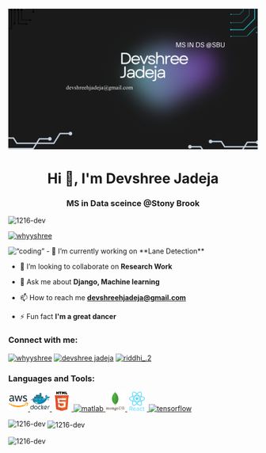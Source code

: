 ![logo](https://github.com/1216-dev/1216-dev/blob/main/Black%20Gradient%20Minimalistic%20Future%20Technology%20YouTube%20Banner.png)
<h1 align="center">Hi 👋, I'm Devshree Jadeja</h1>
<h3 align="center">MS in Data sceince @Stony Brook</h3>


<p align="left"> <img src="https://komarev.com/ghpvc/?username=1216-dev&label=Profile%20views&color=0e75b6&style=flat" alt="1216-dev" /> </p>

<p align="left"> <a href="https://twitter.com/whyyshree" target="blank"><img src="https://img.shields.io/twitter/follow/whyyshree?logo=twitter&style=for-the-badge" alt="whyyshree" /></a> </p>
<img src="https://user-images.githubusercontent.com/55389276/140866485-8fb1c876-9a8f-4d6a-98dc-08c4981eaf70.gif" align=“right” alt=“coding” width=“300” height="300" padding-right="0px">
- 🔭 I’m currently working on **Lane Detection**

- 👯 I’m looking to collaborate on **Research Work**

- 💬 Ask me about **Django, Machine learning**

- 📫 How to reach me **devshreehjadeja@gmail.com**

- ⚡ Fun fact **I'm a great dancer**

<h3 align="left">Connect with me:</h3>
<p align="left">
<a href="https://twitter.com/whyyshree" target="blank"><img align="center" src="https://raw.githubusercontent.com/rahuldkjain/github-profile-readme-generator/master/src/images/icons/Social/twitter.svg" alt="whyyshree" height="30" width="40" /></a>
<a href="https://linkedin.com/in/devshree jadeja" target="blank"><img align="center" src="https://raw.githubusercontent.com/rahuldkjain/github-profile-readme-generator/master/src/images/icons/Social/linked-in-alt.svg" alt="devshree jadeja" height="30" width="40" /></a>
<a href="https://instagram.com/riddhi_.2" target="blank"><img align="center" src="https://raw.githubusercontent.com/rahuldkjain/github-profile-readme-generator/master/src/images/icons/Social/instagram.svg" alt="riddhi_.2" height="30" width="40" /></a>
</p>

<h3 align="left">Languages and Tools:</h3>
<p align="left"> <a href="https://aws.amazon.com" target="_blank" rel="noreferrer"> <img src="https://raw.githubusercontent.com/devicons/devicon/master/icons/amazonwebservices/amazonwebservices-original-wordmark.svg" alt="aws" width="40" height="40"/> </a> <a href="https://www.docker.com/" target="_blank" rel="noreferrer"> <img src="https://raw.githubusercontent.com/devicons/devicon/master/icons/docker/docker-original-wordmark.svg" alt="docker" width="40" height="40"/> </a> <a href="https://www.w3.org/html/" target="_blank" rel="noreferrer"> <img src="https://raw.githubusercontent.com/devicons/devicon/master/icons/html5/html5-original-wordmark.svg" alt="html5" width="40" height="40"/> </a> <a href="https://www.mathworks.com/" target="_blank" rel="noreferrer"> <img src="https://upload.wikimedia.org/wikipedia/commons/2/21/Matlab_Logo.png" alt="matlab" width="40" height="40"/> </a> <a href="https://www.mongodb.com/" target="_blank" rel="noreferrer"> <img src="https://raw.githubusercontent.com/devicons/devicon/master/icons/mongodb/mongodb-original-wordmark.svg" alt="mongodb" width="40" height="40"/> </a> <a href="https://reactjs.org/" target="_blank" rel="noreferrer"> <img src="https://raw.githubusercontent.com/devicons/devicon/master/icons/react/react-original-wordmark.svg" alt="react" width="40" height="40"/> </a> <a href="https://www.tensorflow.org" target="_blank" rel="noreferrer"> <img src="https://www.vectorlogo.zone/logos/tensorflow/tensorflow-icon.svg" alt="tensorflow" width="40" height="40"/> </a> </p>

<p><img align="left" src="https://github-readme-stats.vercel.app/api/top-langs?username=1216-dev&show_icons=true&locale=en&layout=compact" alt="1216-dev" /></p>

<p>&nbsp;<img align="center" src="https://github-readme-stats.vercel.app/api?username=1216-dev&show_icons=true&locale=en" alt="1216-dev" /></p>

<p><img align="center" src="https://github-readme-streak-stats.herokuapp.com/?user=1216-dev&" alt="1216-dev" /></p>
